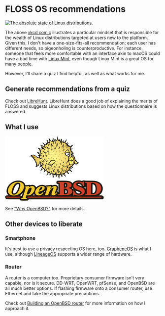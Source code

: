 # FLOSS OS recommendations

[![The absolute state of Linux
distributions.](/images/standards.png)](/images/standards.png)

The above [xkcd comic](https://xkcd.com/927/) illustrates a particular
mindset that is responsible for the wealth of Linux distributions
targeted at users new to the platform. Given this, I don't have a
one-size-fits-all recommendation; each user has different needs, so
pigeonholing is counterproductive. For instance, someone that feels more
comfortable with an interface akin to macOS could have a bad time with
[Linux Mint](https://www.linuxmint.com/download.php), even though Linux
Mint is a great OS for many people.

However, I'll share a quiz I find helpful, as well as what works for
me.

## Generate recommendations from a quiz

Check out [LibreHunt](https://librehunt.org/). LibreHunt does a good job
of explaining the merits of FLOSS and suggests Linux distributions based
on how the questionnaire is answered.

## What I use

[![The OpenBSD logo with the mascot, Puffy the pufferfish, above it.](/images/openbsd-logo.png "Puffy is one of my favorite mascots.")](/images/openbsd-logo.png)

See ["Why
OpenBSD?"](/why-openbsd.html) for more details.

## Other devices to liberate

### Smartphone

It's best to use a privacy respecting OS here, too.
[GrapheneOS](https://grapheneos.org/) is what I use, although
[LineageOS](https://www.lineageos.org/) supports a wider range of
hardware.

### Router

A router is a computer too. Proprietary consumer firmware isn't very
capable, nor is it secure. DD-WRT, OpenWRT, pfSense, and OpenBSD are all
much better options. If flashing firmware onto a consumer router, use
Ethernet and take the appropriate precautions.

Check out [Building an OpenBSD router](/openbsd-router.html) for more
information on how I approach it.
